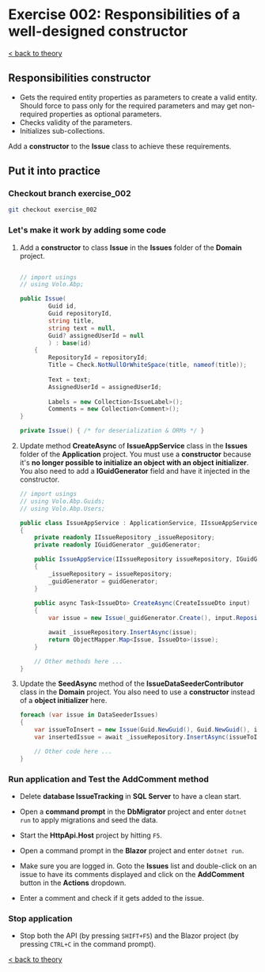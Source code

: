 # Exercise 002: Responsibilities of a well-designed constructor

[< back to theory](../docs/part3/part3-implementation-the-building-blocks.md#constructors-of-the-aggregate-roots-entities)

## Responsibilities constructor

* Gets the required entity properties as parameters to create a valid entity. Should force to pass only for the required parameters and may get non-required properties as optional parameters.
* Checks validity of the parameters.
* Initializes sub-collections.

Add a **constructor** to the **Issue** class to achieve these requirements.

## Put it into practice

### Checkout branch exercise_002

```bash
git checkout exercise_002
```

### Let's make it work by adding some code

1. Add a **constructor** to class **Issue** in the **Issues** folder of the **Domain** project.

    ```csharp

    // import usings
    // using Volo.Abp;
    
    public Issue(
            Guid id,
            Guid repositoryId,
            string title,
            string text = null,
            Guid? assignedUserId = null
            ) : base(id)
        {
            RepositoryId = repositoryId;
            Title = Check.NotNullOrWhiteSpace(title, nameof(title));
            
            Text = text;
            AssignedUserId = assignedUserId;
            
            Labels = new Collection<IssueLabel>();
            Comments = new Collection<Comment>();
    }

    private Issue() { /* for deserialization & ORMs */ }
    ```

2. Update method **CreateAsync** of **IssueAppService** class in the **Issues** folder of the  **Application** project. You must use a **constructor** because it's **no longer possible to initialize an object with an object initializer**. You also need to add a **IGuidGenerator** field and have it injected in the constructor.

    ```csharp
    // import usings
    // using Volo.Abp.Guids;
    // using Volo.Abp.Users;

    public class IssueAppService : ApplicationService, IIssueAppService
    {
        private readonly IIssueRepository _issueRepository;
        private readonly IGuidGenerator _guidGenerator;

        public IssueAppService(IIssueRepository issueRepository, IGuidGenerator guidGenerator )
        {
            _issueRepository = issueRepository;
            _guidGenerator = guidGenerator;
        }
        
        public async Task<IssueDto> CreateAsync(CreateIssueDto input)
        {
            var issue = new Issue(_guidGenerator.Create(), input.RepositoryId, input.Title, input.Text);

            await _issueRepository.InsertAsync(issue);
            return ObjectMapper.Map<Issue, IssueDto>(issue);
        }

        // Other methods here ...
    }
    ```

3. Update the **SeedAsync** method of the **IssueDataSeederContributor** class in the **Domain** project. You also need to use a **constructor** instead of a **object initializer** here.

    ```csharp
    foreach (var issue in DataSeederIssues)
    {
        var issueToInsert = new Issue(Guid.NewGuid(), Guid.NewGuid(), issue.Title, issue.Text);
        var insertedIssue = await _issueRepository.InsertAsync(issueToInsert, autoSave: true);

        // Other code here ...
    } 
    ```

### Run application and Test the AddComment method

* Delete **database IssueTracking** in **SQL Server** to have a clean start.

* Open a **command prompt** in the **DbMigrator** project and enter `dotnet run` to apply migrations and seed the data.

* Start the **HttpApi.Host** project by hitting `F5`.

* Open a command prompt in the **Blazor** project and enter `dotnet run`.

* Make sure you are logged in. Goto the **Issues** list and double-click on an issue to have its comments displayed and click on the **AddComment** button in the **Actions** dropdown.

* Enter a comment and check if it gets added to the issue.

### Stop application

* Stop both the API (by pressing `SHIFT+F5`) and the Blazor project (by pressing `CTRL+C` in the command prompt).

[< back to theory](../docs/part3/part3-implementation-the-building-blocks.md#constructors-of-the-aggregate-roots-entities)
